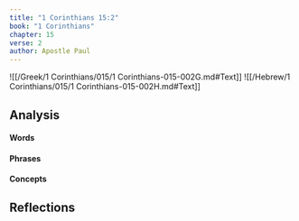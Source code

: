 ```yaml
---
title: "1 Corinthians 15:2"
book: "1 Corinthians"
chapter: 15
verse: 2
author: Apostle Paul
---
```

![[/Greek/1 Corinthians/015/1 Corinthians-015-002G.md#Text]]
![[/Hebrew/1 Corinthians/015/1 Corinthians-015-002H.md#Text]]

## Analysis

#### Words

#### Phrases

#### Concepts

## Reflections
